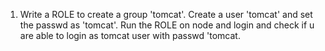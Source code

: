 1. Write a ROLE to create a group 'tomcat'. Create a user 'tomcat' and set the passwd as 'tomcat'. Run the ROLE on node and login and check if u are able to login as tomcat user with passwd 'tomcat.
